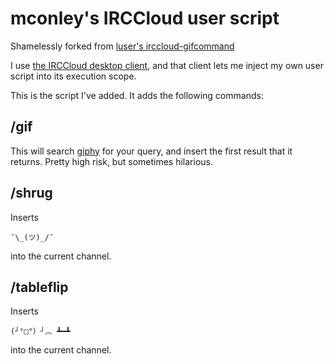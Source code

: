 # mconley's IRCCloud user script

Shamelessly forked from [luser's irccloud-gifcommand](https://github.com/luser/irccloud-gifcommand)

I use [the IRCCloud desktop client](https://github.com/irccloud/irccloud-desktop), and that client lets me inject my own user script into its
execution scope.

This is the script I've added. It adds the following commands:

## /gif <search query>

This will search [giphy](https://giphy.com) for your query, and insert the first result that it returns. Pretty high risk, but sometimes hilarious.

## /shrug

Inserts

    ¯\_(ツ)_/¯

into the current channel.

## /tableflip

Inserts

    (╯°□°）╯︵ ┻━┻

into the current channel.


